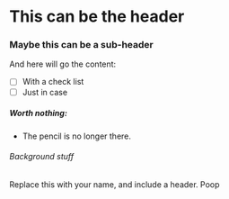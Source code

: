 # This can be the header

### Maybe this can be a sub-header

And here will go the content:
- [ ] With a check list
- [ ] Just in case

##### Worth nothing:
- The pencil is no longer there.

###### Background stuff
Replace this with your name, and include a header.
Poop

